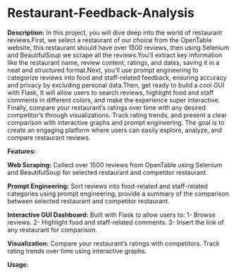 # Restaurant-Feedback-Analysis

**Description:**
In this project, you will dive deep into the world of restaurant reviews.First, we select a restaurant of our choice from the OpenTable website, this restaurant should have over 1500 reviews, then using Selenium and BeautifulSoup we scrape all the reviews.You’ll extract key information like the restaurant name, review content, ratings, and dates, saving it in a neat and structured format.Next, you’ll use prompt engineering to categorize reviews into food and staff-related feedback, ensuring accuracy and privacy by excluding personal data.Then, get ready to build a cool GUI with Flask, It will allow users to search reviews, highlight food and staff comments in different colors, and make the experience super interactive. Finally, compare your restaurant’s ratings over time with any desired competitor’s through visualizations. Track rating trends, and present a clear comparison with interactive graphs and prompt engineering. The goal is to create an engaging platform where users can easily explore, analyze, and compare restaurant reviews.

**Features:**

**Web Scraping:** Collect over 1500 reviews from OpenTable using Selenium and BeautifulSoup for selected restaurant and competitor restaurant.

**Prompt Engineering:** Sort reviews into food-related and staff-related categories using prompt engineering, provide a summary of the comparison between selected restaurant and competitor restaurant.

**Interactive GUI Dashboard:** Built with Flask to allow users to:
1- Browse reviews.
2- Highlight food and staff-related comments.
3- Insert the link of any restaurant for comparison.

**Visualization:**
Compare your restaurant’s ratings with competitors.
Track rating trends over time using interactive graphs.

**Usage:**
